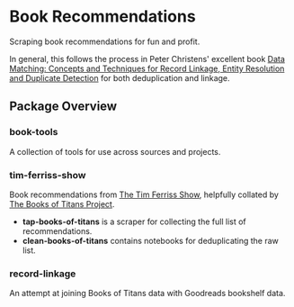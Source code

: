 # Book Recommendations

Scraping book recommendations for fun and profit.

In general, this follows the process in Peter Christens' excellent book
[Data Matching: Concepts and Techniques for Record Linkage, Entity Resolution and Duplicate Detection](https://www.google.co.uk/books/edition/Data_Matching/LZrT6eWf9NMC) for both deduplication and linkage.

## Package Overview

### book-tools

A collection of tools for use across sources and projects.

### tim-ferriss-show

Book recommendations from [The Tim Ferriss Show](https://tim.blog/podcast/),
helpfully collated by [The Books of Titans Project](https://www.booksoftitans.com/).

- **tap-books-of-titans** is a scraper for collecting the full list of recommendations.
- **clean-books-of-titans** contains notebooks for deduplicating the raw list.

### record-linkage

An attempt at joining Books of Titans data with Goodreads bookshelf data.
